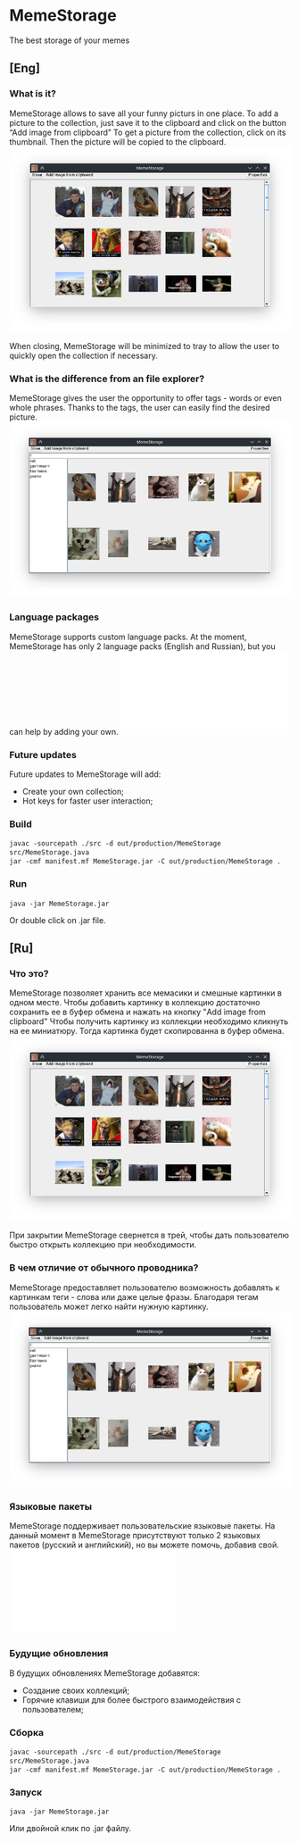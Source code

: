 # MemeStorage
The best storage of your memes

## [Eng]
### What is it?
MemeStorage allows to save all your funny picturs in one place.
To add a picture to the collection, just save it to the clipboard and click on the button “Add image from clipboard”
To get a picture from the collection, click on its thumbnail. Then the picture will be copied to the clipboard.
![Camera sevtors](interface.png)

When closing, MemeStorage will be minimized to tray to allow the user to quickly open the collection if necessary.

### What is the difference from an file explorer?
MemeStorage gives the user the opportunity to offer tags - words
or even whole phrases. Thanks to the tags, the user can easily find the desired picture.
![Camera sevtors](tags.png)

### Language packages
MemeStorage supports custom language packs. At the moment, MemeStorage has only 2 language packs (English and Russian), but you can help by adding your own.
![Creating language package](localizations/README.md)

### Future updates
Future updates to MemeStorage will add:
- Create your own collection;
- Hot keys for faster user interaction;

### Build
```
javac -sourcepath ./src -d out/production/MemeStorage src/MemeStorage.java
jar -cmf manifest.mf MemeStorage.jar -C out/production/MemeStorage .
```

### Run
```
java -jar MemeStorage.jar
```
Or double click on .jar file.


## [Ru]
### Что это?
MemeStorage позволяет хранить все мемасики и смешные картинки в одном месте.
Чтобы добавить картинку в коллекцию достаточно сохранить ее в буфер обмена и нажать на кнопку "Add image from clipboard"
Чтобы получить картинку из коллекции необходимо кликнуть на ее миниатюру. Тогда картинка будет скопированна в буфер обмена.
![Camera sevtors](interface.png)

При закрытии MemeStorage свернется в трей, чтобы дать пользователю быстро открыть коллекцию при необходимости.

### В чем отличие от обычного проводника?
MemeStorage предоставляет пользователю возможность добавлять к картинкам теги - слова
или даже целые фразы. Благодаря тегам пользователь может легко найти нужную картинку.
![Camera sevtors](tags.png)

### Языковые пакеты
MemeStorage поддерживает пользовательские языковые пакеты. На данный момент в MemeStorage присутствуют только 2 языковых пакетов (русский и английский), но вы можете помочь, добавив свой.
![Создание языкового пакета](localizations/README.md)

### Будущие обновления
В будущих обновлениях MemeStorage добавятся:
- Создание своих коллекций;
- Горячие клавиши для более быстрого взаимодействия с пользователем;

### Сборка
```
javac -sourcepath ./src -d out/production/MemeStorage src/MemeStorage.java
jar -cmf manifest.mf MemeStorage.jar -C out/production/MemeStorage .
```

### Запуск
```
java -jar MemeStorage.jar
```
Или двойной клик по .jar файлу.

